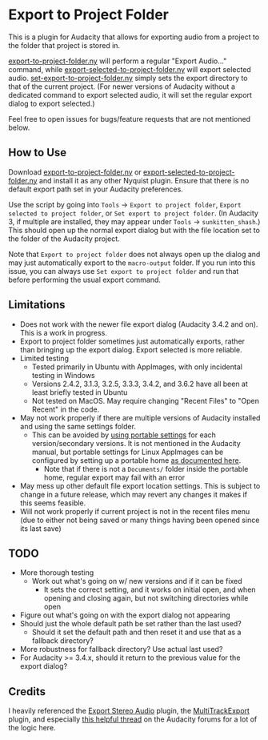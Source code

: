 # Export to Project Folder

This is a plugin for Audacity that allows for exporting audio from a project to the folder that project is stored in.

[export-to-project-folder.ny](./export-to-project-folder.ny) will perform a regular "Export Audio..." command, while [export-selected-to-project-folder.ny](./export-selected-to-project-folder.ny) will export selected audio. [set-export-to-project-folder.ny](./set-export-to-project-folder.ny) simply sets the export directory to that of the current project. (For newer versions of Audacity without a dedicated command to export selected audio, it will set the regular export dialog to export selected.)

Feel free to open issues for bugs/feature requests that are not mentioned below.

## How to Use

Download [export-to-project-folder.ny](./export-to-project-folder.ny) or [export-selected-to-project-folder.ny](./export-selected-to-project-folder.ny) and install it as any other Nyquist plugin. Ensure that there is no default export path set in your Audacity preferences.

Use the script by going into `Tools` -> `Export to project folder`, `Export selected to project folder`, or `Set export to project folder`. (In Audacity 3, if multiple are installed, they may appear under `Tools` -> `sunkitten_shash`.) This should open up the normal export dialog but with the file location set to the folder of the Audacity project.

Note that `Export to project folder` does not always open up the dialog and may just automatically export to the `macro-output` folder. If you run into this issue, you can always use `Set export to project folder` and run that before performing the usual export command.

## Limitations

- Does not work with the newer file export dialog (Audacity 3.4.2 and on). This is a work in progress.
- Export to project folder sometimes just automatically exports, rather than bringing up the export dialog. Export selected is more reliable.
- Limited testing
  - Tested primarily in Ubuntu with AppImages, with only incidental testing in Windows
  - Versions 2.4.2, 3.1.3, 3.2.5, 3.3.3, 3.4.2, and 3.6.2 have all been at least briefly tested in Ubuntu
  - Not tested on MacOS. May require changing "Recent Files" to "Open Recent" in the code.
- May not work properly if there are multiple versions of Audacity installed and using the same settings folder.
  - This can be avoided by [using portable settings](https://manual.audacityteam.org/man/portable_audacity.html) for each version/secondary versions. It is not mentioned in the Audacity manual, but portable settings for Linux AppImages can be configured by setting up a portable home [as documented here](https://docs.appimage.org/user-guide/portable-mode.html).
    - Note that if there is not a `Documents/` folder inside the portable home, regular export may fail with an error
- May mess up other default file export location settings. This is subject to change in a future release, which may revert any changes it makes if this seems feasible.
- Will not work properly if current project is not in the recent files menu (due to either not being saved or many things having been opened since its last save)

## TODO

- More thorough testing
  - Work out what's going on w/ new versions and if it can be fixed
    - It sets the correct setting, and it works on initial open, and when opening and closing again, but not switching directories while open
- Figure out what's going on with the export dialog not appearing
- Should just the whole default path be set rather than the last used?
  - Should it set the default path and then reset it and use that as a fallback directory?
- More robustness for fallback directory? Use actual last used?
- For Audacity >= 3.4.x, should it return to the previous value for the export dialog?

## Credits

I heavily referenced the [Export Stereo Audio](https://forum.audacityteam.org/t/export-stereo-audio/65498/) plugin, the [MultiTrackExport](https://github.com/T-vK/MultiTrackExport/tree/main) plugin, and especially [this helpful thread](https://forum.audacityteam.org/t/nyquist-get-project-folder-for-acx-project-report-plug-in/64200) on the Audacity forums for a lot of the logic here.

